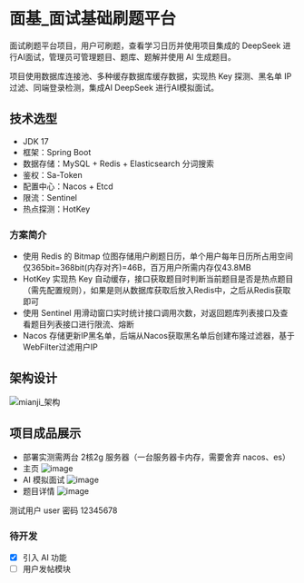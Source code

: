 # 面基_面试基础刷题平台
面试刷题平台项目，用户可刷题，查看学习日历并使用项目集成的 DeepSeek 进行AI面试，管理员可管理题目、题库、题解并使用 AI 生成题目。

项目使用数据库连接池、多种缓存数据库缓存数据，实现热 Key 探测、黑名单 IP 过滤、同端登录检测，集成AI DeepSeek 进行AI模拟面试。
## 技术选型
- JDK 17
- 框架：Spring Boot
- 数据存储：MySQL + Redis + Elasticsearch 分词搜索
- 鉴权：Sa-Token
- 配置中心：Nacos + Etcd
- 限流：Sentinel
- 热点探测：HotKey

### 方案简介
- 使用 Redis 的 Bitmap 位图存储用户刷题日历，单个用户每年日历所占用空间仅365bit=368bit(内存对齐)=46B，百万用户所需内存仅43.8MB
- HotKey 实现热 Key 自动缓存，接口获取题目时判断当前题目是否是热点题目（需先配置规则），如果是则从数据库获取后放入Redis中，之后从Redis获取即可
- 使用 Sentinel 用滑动窗口实时统计接口调用次数，对返回题库列表接口及查看题目列表接口进行限流、熔断
- Nacos 存储更新IP黑名单，后端从Nacos获取黑名单后创建布隆过滤器，基于WebFilter过滤用户IP

## 架构设计
![mianji_架构](https://github.com/user-attachments/assets/931c2308-d487-4b65-94d7-3f554afe8de9)


## 项目成品展示
- 部署实测需两台 2核2g 服务器（一台服务器卡内存，需要舍弃 nacos、es）
- 主页
![image](https://github.com/user-attachments/assets/f6b42b44-348e-4545-b65d-3a92867aae48)
- AI 模拟面试
![image](https://github.com/user-attachments/assets/1638b2a5-6ebf-497c-ad8d-512c74194cbf)
- 题目详情
![image](https://github.com/user-attachments/assets/456142e6-0dbb-4008-8dbc-b3cfcf855153)

测试用户 user 密码 12345678

### 待开发
- [x] 引入 AI 功能
- [ ] 用户发帖模块
